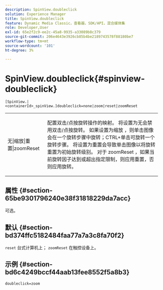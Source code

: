 ```yaml
---
description: SpinView.doubleclick
solution: Experience Manager
title: SpinView.doubleclick
feature: Dynamic Media Classic，查看器，SDK/API，混合媒体集
role: Developer,User
exl-id: 65e2f2c9-ee2c-45a8-9935-a33089b8c379
source-git-commit: 206e4643e3926cb85b4be2189743578f88180be7
workflow-type: tm+mt
source-wordcount: '101'
ht-degree: 3%

---
```


# SpinView.doubleclick{#spinview-doubleclick}

`[SpinView.|<containerId>_spinView.]doubleclick=none|zoom|reset|zoomReset`

<table id="table_2D828A5750644B9CB95A2989C36F15F1"> 
 <tbody> 
  <tr> 
   <td colname="col1"> <p> <span class="codeph"> 无|缩放|重置|zoomReset  </span> </p> </td> 
   <td colname="col2"> <p> 配置双击/点按旋转操作的映射。 将设置为<span class="codeph">无</span>会禁用双击/点按旋转。 如果设置为<span class="codeph">缩放</span> ，则单击图像会在一个旋转步骤中旋转；CTRL+单击可旋转一个旋转步骤。 将设置为<span class="codeph">重置</span>会导致单击图像以将旋转重置为初始旋转级别。 对于<span class="codeph"> zoomReset </span>，如果当前旋转因子达到或超出指定限制，则应用重置，否则应用旋转。 </p> </td> 
  </tr> 
 </tbody> 
</table>

## 属性 {#section-65be9301796240e38f31818229da7acc}

可选。

## 默认 {#section-bd374ffc5182484faa77a7a3c8fa70f2}

`reset` 台式计算机上； `zoomReset` 在触控设备上。

## 示例 {#section-bd6c4249bccf44aab13fee8552f5a8b3}

`doubleclick=zoom`
